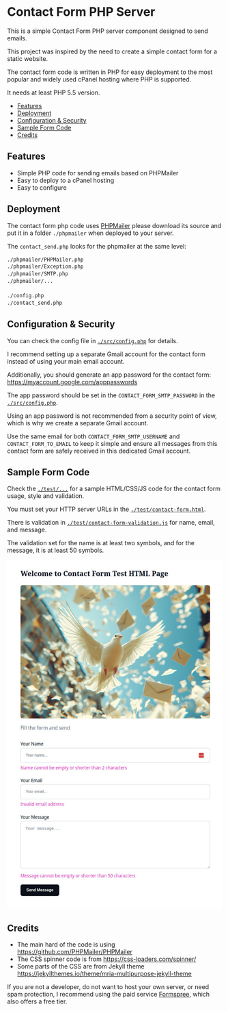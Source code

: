 # Contact Form PHP Server

This is a simple Contact Form PHP server component designed to send emails.

This project was inspired by the need to create a simple contact form for a static website.

The contact form code is written in PHP for easy deployment to the most popular
and widely used cPanel hosting where PHP is supported.

It needs at least PHP 5.5 version.

* [Features](#features)
* [Deployment](#deployment)
* [Configuration & Security](#configuration--security)
* [Sample Form Code](#sample-htmlcssjs-form-code)
* [Credits](#credits)

## Features

* Simple PHP code for sending emails based on PHPMailer
* Easy to deploy to a cPanel hosting
* Easy to configure

## Deployment

The contact form php code uses [PHPMailer](https://github.com/PHPMailer/PHPMailer) please download its source 
and put it in a folder `./phpmailer` when deployed to your server.

The `contact_send.php` looks for the phpmailer at the same level:
```bash
./phpmailer/PHPMailer.php
./phpmailer/Exception.php
./phpmailer/SMTP.php
./phpmailer/...

./config.php
./contact_send.php
```

## Configuration & Security

You can check the config file in [`./src/config.php`](./src/config.php) for details.

I recommend setting up a separate Gmail account for the contact form 
instead of using your main email account.

Additionally, you should generate an app password for the contact form:
https://myaccount.google.com/apppasswords

The app password should be set in the `CONTACT_FORM_SMTP_PASSWORD` 
in the [`./src/config.php`](./src/config.php). 

Using an app password is not recommended from a security point of view, 
which is why we create a separate Gmail account.

Use the same email for both `CONTACT_FORM_SMTP_USERNAME` and `CONTACT_FORM_TO_EMAIL` 
to keep it simple and ensure all messages from this contact form are safely received 
in this dedicated Gmail account.

## Sample Form Code

Check the [`./test/...`](./test) for a sample HTML/CSS/JS code for the contact form usage,
style and validation.

You must set your HTTP server URLs in the [`./test/contact-form.html`](./test/contact-form.html).

There is validation in [`./test/contact-form-validation.js`](./test/contact-form-validation.js) for name, email, and message.

The validation set for the name is at least two symbols, and for the message, 
it is at least 50 symbols.

<img src="./test/test-form-view.jpg" alt="Test Form View"></img>

## Credits

* The main hard of the code is using https://github.com/PHPMailer/PHPMailer
* The CSS spinner code is from https://css-loaders.com/spinner/
* Some parts of the CSS are from Jekyll theme https://jekyllthemes.io/theme/mria-multipurpose-jekyll-theme

If you are not a developer, do not want to host your own server, or need spam protection, 
I recommend using the paid service [Formspree](https://formspree.io/), which also offers a free tier.
